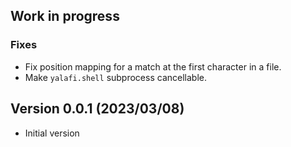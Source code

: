 Work in progress
----------------
### Fixes
- Fix position mapping for a match at the first character in a file.
- Make `yalafi.shell` subprocess cancellable.


Version 0.0.1 (2023/03/08)
--------------------------
- Initial version
